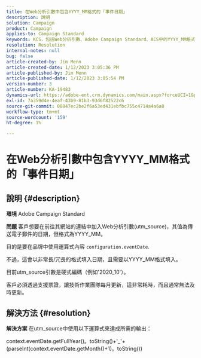 ```yaml
---
title: 在Web分析引數中包含YYYY_MM格式的「事件日期」
description: 說明
solution: Campaign
product: Campaign
applies-to: Campaign Standard
keywords: KCS，包括Web分析引數、Adobe Campaign Standard、ACS中的YYYY_MM格式的「事件日期」
resolution: Resolution
internal-notes: null
bug: false
article-created-by: Jim Menn
article-created-date: 1/12/2023 3:05:36 PM
article-published-by: Jim Menn
article-published-date: 1/12/2023 3:05:54 PM
version-number: 3
article-number: KA-19483
dynamics-url: https://adobe-ent.crm.dynamics.com/main.aspx?forceUCI=1&pagetype=entityrecord&etn=knowledgearticle&id=e091d78d-8a92-ed11-aad1-6045bd0065f9
exl-id: 7a359d4e-4eaf-43b9-81b3-93d6f82522c6
source-git-commit: 08847ec2be2f6a53ed431ebfbc755c4714a4a6a8
workflow-type: tm+mt
source-wordcount: '159'
ht-degree: 1%

---
```


# 在Web分析引數中包含YYYY_MM格式的「事件日期」

## 說明 {#description}


<b>環境</b>
Adobe Campaign Standard

<b>問題</b>
客戶想要在前往其網站的連結中加入Web分析引數(utm_source)，其值為傳送電子郵件的日期，但格式為YYYY_MM。

目的是要在品牌中使用運算式內容 `configuration.eventDate`.

不過，這會以非常長/冗長的格式填入日期，且需要以YYYY_MM格式填入。

目前utm_source引數是硬式編碼（例如&#39;2020_10&#39;）。

客戶必須透過支援票證，讓技術作業團隊每月更新，這非常耗時，而且通常無法及時更新。


## 解決方法 {#resolution}


<b>解決方案</b>
在utm_source中使用以下運算式來達成所需的輸出：

context.eventDate.getFullYear()。toString()+&#39;_&#39;+(parseInt(context.eventDate.getMonth()+1)。toString())
